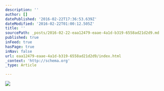 ```yaml
---
description: ''
author: []
datePublished: '2016-02-22T17:36:53.639Z'
dateModified: '2016-02-22T01:00:12.505Z'
title: ''
sourcePath: _posts/2016-02-22-eaa12479-eaae-4a1d-b319-6558ad21d2d9.md
published: true
inFeed: true
hasPage: true
inNav: false
url: eaa12479-eaae-4a1d-b319-6558ad21d2d9/index.html
_context: 'http://schema.org'
_type: Article

---
```

![](https://the-grid-user-content.s3-us-west-2.amazonaws.com/e1781dc1-0417-48b5-b912-fda3b65181f6.png)